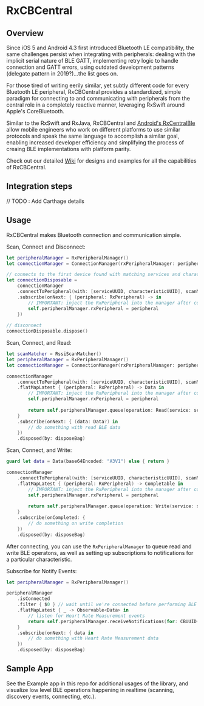 # RxCBCentral

## Overview

Since iOS 5 and Android 4.3 first introduced Bluetooth LE compatibility, the same challenges persist when integrating with peripherals: dealing with the implicit serial nature of BLE GATT, implementing retry logic to handle connection and GATT errors, using outdated development patterns (delegate pattern in 2019?)...the list goes on.

For those tired of writing eerily similar, yet subtly different code for every Bluetooth LE peripheral, RxCBCentral provides a standardized, simple paradigm for connecting to and communicating with peripherals from the central role in a completely reactive manner, leveraging RxSwift around Apple's CoreBluetooth.

Similar to the RxSwift and RxJava, RxCBCentral and [Android's RxCentralBle](https://github.com/uber/RxCentralBle/) allow mobile engineers who work on different platforms to use similar protocols and speak the same language to accomplish a similar goal, enabling increased developer efficiency and simplifying the process of creaing BLE implementations with platform parity.

Check out our detailed [Wiki](https://github.com/uber/RxCBCentral/wiki) for designs and examples for all the capabilities of RxCBCentral.

## Integration steps

// TODO : Add Carthage details

## Usage

RxCBCentral makes Bluetooth connection and communication simple.

Scan, Connect and Disconnect:
```swift
let peripheralManager = RxPeripheralManager()
let connectionManager = ConnectionManager(rxPeripheralManager: peripheralManager, queue: nil, options: nil)

// connects to the first device found with matching services and characteristics
let connectionDisposable = 
    connectionManager
    .connectToPeripheral(with: [serviceUUID, characteristicUUID], scanMatcher: nil)
    .subscribe(onNext: { (peripheral: RxPeripheral) -> in
        // IMPORTANT: inject the RxPeripheral into the manager after connecting
        self.peripheralManager.rxPeripheral = peripheral
    })
    
// disconnect
connectionDisposable.dispose()
```

Scan, Connect, and Read:
```swift
let scanMatcher = RssiScanMatcher()
let peripheralManager = RxPeripheralManager()
let connectionManager = ConnectionManager(rxPeripheralManager: peripheralManager, queue: nil, options: nil)

connectionManager
    .connectToPeripheral(with: [serviceUUID, characteristicUUID], scanMatcher: scanMatcher)  // connect to closest peripheral using RSSI
    .flatMapLatest { (peripheral: RxPeripheral) -> Data in
        // IMPORTANT: inject the RxPeripheral into the manager after connecting
        self.peripheralManager.rxPeripheral = peripheral
        
        return self.peripheralManager.queue(operation: Read(service: serviceUUID, characteristic: characteristicUUID))
    }
    .subscribe(onNext: { (data: Data?) in
        // do something with read BLE data
    })
    .disposed(by: disposeBag)
```

Scan, Connect, and Write:
```swift
guard let data = Data(base64Encoded: "A3V1") else { return }

connectionManager
    .connectToPeripheral(with: [serviceUUID, characteristicUUID], scanMatcher: nil)
    .flatMapLatest { (peripheral: RxPeripheral) -> Completable in
        // IMPORTANT: inject the RxPeripheral into the manager after connecting
        self.peripheralManager.rxPeripheral = peripheral
        
        return self.peripheralManager.queue(operation: Write(service: serviceUUID, characteristic: characteristicUUID, data: data))
    }
    .subscribe(onCompleted: {
        // do something on write completion
    })
    .disposed(by: disposeBag)
```

After connecting, you can use the `RxPeripheralManager` to queue read and write BLE operatons, as well as setting up subscriptions to notifications for a particular characteristic.

Subscribe for Notify Events:
```swift
let peripheralManager = RxPeripheralManager()

peripheralManager
    .isConnected
    .filter { $0 } // wait until we're connected before performing BLE operations
    .flatMapLatest { _ -> Observable<Data> in
        // listen for Heart Rate Measurement events
        return self.peripheralManager.receiveNotifications(for: CBUUID(string: "2A37"))
    }
    .subscribe(onNext: { data in
        // do something with Heart Rate Measurement data
    })
    .disposed(by: disposeBag)
```

## Sample App

See the Example app in this repo for additional usages of the library, and visualize low level BLE operations happening in realtime (scanning, discovery events, connecting, etc.).
